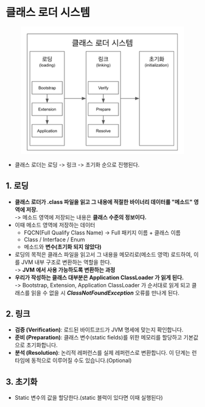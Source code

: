 # 클래스 로더 시스템

<figure><img src="../../../.gitbook/assets/image (56).png" alt=""><figcaption></figcaption></figure>

* 클래스 로더는 로딩 -> 링크 -> 초기화 순으로 진행된다.

## 1. 로딩

* **클래스 로더가 .class 파일을 읽고 그 내용에 적절한 바이너리 데이터를 "메소드" 영역에 저장.**\
  \-> 메소드 영역에 저장되는 내용은 **클래스 수준의 정보이다.**
* 이때 메소드 영역에 저장하는 데이터
  * FQCN(Full Qualify Class Name) -> Full 패키지 이름 + 클래스 이름
  * Class / Interface / Enum
  * 메소드와 **변수(초기화 되지 않았다)**&#x20;
* 로딩의 목적은 클래스 파일을 읽고서 그 내용을 메모리로(메소드 영역) 로드하여, 이를 JVM 내부 구조로 변환하는 역할을 한다. \
  \-> **JVM 에서 사용 가능하도록 변환하는 과정**
* **우리가 작성하는 클래스 대부분은 Application ClassLoader 가 읽게 된다.**\
  \-> Bootstrap, Extension, Application ClassLoader 가 순서대로 읽게 되고 클래스를 읽을 수 없을 시 _**ClassNotFoundException**_ 오류를 만나게 된다.

## 2. 링크

* **검증 (Verification)**: 로드된 바이트코드가 JVM 명세에 맞는지 확인합니다.
* **준비 (Preparation)**: 클래스 변수(static fields)를 위한 메모리를 할당하고 기본값으로 초기화합니다.
* **분석 (Resolution)**:  논리적 레퍼런스를 실제 레퍼런스로 변환합니다. 이 단계는 런타임에 동적으로 이루어질 수도 있습니다.(Optional)&#x20;

## 3. 초기화

* Static 변수의 값을 할당한다.(static 블럭이 있다면 이때 실행된다)
